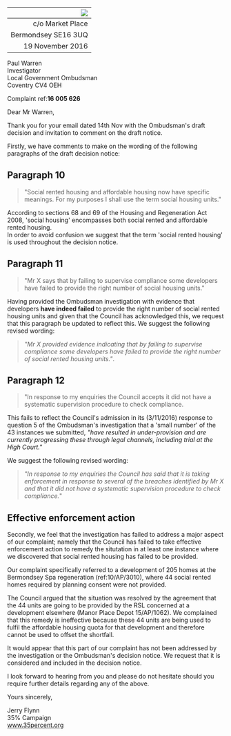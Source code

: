 | ![](http://35percent.org/img/london-borough-of-southwark-street-sign3.png) |
|------------:|
| c/o Market Place |
| Bermondsey SE16 3UQ |
| 19 November 2016 |

Paul Warren  
Investigator  
Local Government Ombudsman  
Coventry CV4 OEH

Complaint ref:__16 005 626__

Dear Mr Warren,

Thank you for your email dated 14th Nov with the Ombudsman's draft decision and 
invitation to comment on the draft notice.

Firstly, we have comments to make on the wording of the following paragraphs of 
the draft decision notice:

## Paragraph 10
>"Social rented housing and affordable housing now have specific meanings. 
For my purposes I shall use the term social housing units."

According to sections 68 and 69 of the Housing and Regeneration Act 2008, 
'social housing' encompasses both social rented and affordable rented housing.  
In order to avoid confusion we suggest that the term 'social rented housing' is 
used throughout the decision notice.

## Paragraph 11
>"Mr X says that by failing to supervise compliance some developers have failed 
>to provide the right number of social housing units."

Having provided the Ombudsman investigation with evidence that developers 
__have indeed failed__ to provide the right number of social rented housing 
units and given that the Council has acknowledged this, we request that this 
paragraph be updated to reflect this. We suggest the following revised wording: 

>_"Mr X provided evidence indicating that by failing to supervise compliance 
some developers have failed to provide the right number of social rented 
housing units."_.

## Paragraph 12
>"In response to my enquiries the Council accepts it did not have a systematic 
>supervision procedure to check compliance.

This fails to reflect the Council's admission in its (3/11/2016) response to 
question 5 of the Ombudsman's investigation that a 'small number' of the 43 
instances we submitted, _"have resulted in under-provision and are currently 
progressing these through legal channels, including trial at the High Court."_
 
We suggest the following revised wording:
>_"In response to my enquiries the Council has said that it is taking 
enforcement in response to several of the breaches identified by Mr X and that 
it did not have a systematic supervision procedure to check compliance._"

## Effective enforcement action
Secondly, we feel that the investigation has failed to address a major aspect 
of our complaint; namely that the Council has failed to take effective 
enforcement action to remedy the situtation in at least one instance where we 
discovered that social rented housing has failed to be provided.

Our complaint specifically referred to a development of 205 homes at the 
Bermondsey Spa regeneration (ref:10/AP/3010), where 44 social rented homes 
required by planning consent were not provided.

The Council argued that the situation was resolved by the agreement that the 44 
units are going to be provided by the RSL concerned at a development elsewhere 
(Manor Place Depot 15/AP/1062). We complained that this remedy is ineffective 
because these 44 units are being used to fulfil the affordable housing quota 
for that development and therefore cannot be used to offset the shortfall.


It would appear that this part of our complaint has not been addressed by the 
investigation or the Ombudsman's decision notice. We request that it is 
considered and included in the decision notice. 

I look forward to hearing from you and please do not hesitate should you 
require further details regarding any of the above.

Yours sincerely,

Jerry Flynn  
35% Campaign  
www.35percent.org  

